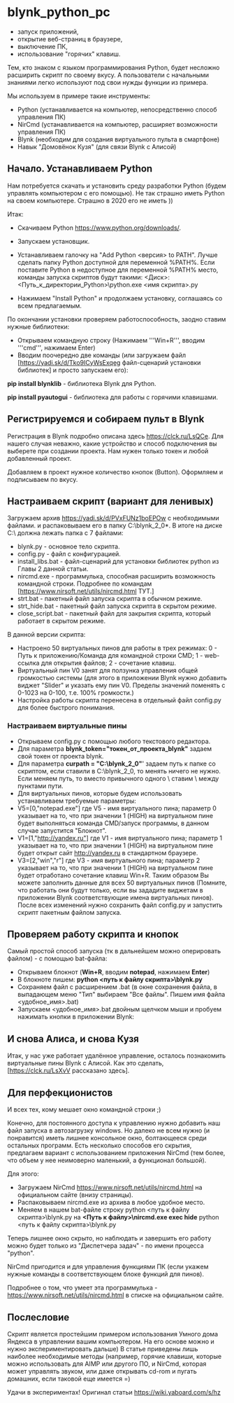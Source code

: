 # blynk_python_pc
* запуск приложений, 
* открытие веб-страниц в браузере, 
* выключение ПК,
* использование "горячих" клавиш. 

Тем, кто знаком с языком программирования Python, будет несложно расширить скрипт по своему вкусу. А пользователи с начальными знаниями легко  используют под свои нужды функции из примера.


Мы используем в примере такие инструменты:
* Python (устанавливается на компьютер, непосредственно способ управления ПК)
* NirCmd (устанавливается на компьютер, расширяет возможности управления ПК)
* Blynk (необходим для создания виртуального пульта в смартфоне)
* Навык "Домовёнок Кузя" (для связи Blynk с Алисой)


## Начало. Устанавливаем Python


Нам потребуется скачать и установить среду разработки Python (будем управлять компьютером с его помощью).
 Не так страшно иметь Python на своем компьютере. Страшно в 2020 его не иметь ))

Итак:
* Скачиваем Python https://www.python.org/downloads/.
* Запускаем установщик.
* Устанавливаем галочку на "Add Python <версия> to PATH".
 Лучше сделать папку Python доступной для переменной %PATH%.
 Если поставите Python в недоступное для переменной %PATH% место, команды запуска скриптов будут такими:
 <Диск>:\<Путь_к_директории_Python>\python.exe <имя скрипта>.py

* Нажимаем "Install Python" и продолжаем установку, соглашаясь со всем предлагаемым.

По окончании установки проверяем работоспособность, заодно ставим нужные библиотеки:
* Открываем командную строку (Нажимаем '''Win+R''', вводим '''cmd''', нажимаем Enter)
* Вводим поочередно две команды (или загружаем файл [https://yadi.sk/d/Tko9ICyWsExqeg файл-сценарий установки библиотек] и просто запускаем его):

<b>pip install blynklib</b> - библиотека Blynk для Python.

<b>pip install pyautogui</b> - библиотека для работы с горячими клавишами.

## Регистрируемся и собираем пульт в Blynk


Регистрация в Blynk подробно описана здесь https://clck.ru/LsQCe. 
 Для нашего случая неважно, какие устройство и способ подключения вы выберете при создании проекта. 
 Нам нужен только токен и любой добавленный проект.<br>

Добавляем в проект нужное количество кнопок (Button). Оформляем и подписываем по вкусу.


## Настраиваем скрипт (вариант для ленивых)

Загружаем архив https://yadi.sk/d/PVxFUNz1boEPOw с необходимыми файлами. и распаковываем его в папку C:\blynk_2_0*. В итоге на диске C:\ должна лежать папка с 7 файлами:
* blynk.py - основное тело скрипта.
* config.py - файл с конфигурацией.
* install_libs.bat - файл-сценарий для установки библиотек python из Главы 2 данной статьи.
* nircmd.exe - программулька, способная расширить возможность командной строки. Подробнее по командам [https://www.nirsoft.net/utils/nircmd.html ТУТ.]
* strt.bat - пакетный файл запуска скрипта в обычном режиме.
* strt_hide.bat - пакетный файл запуска скрипта в скрытом режиме.
* close_script.bat - пакетный файл для закрытия скрипта, который работает в скрытом режиме.

В данной версии скрипта:
* Настроено 50 виртуальных пинов для работы в трех режимах: 0 - Путь к приложению/Команда для командной строки CMD; 1 - web-ссылка для открытия файлов; 2 - сочетание клавиш.
* Виртуальный пин V0 занят для ползунка управления общей громкостью системы (для этого в приложении Blynk нужно добавить виджет "Slider" и указать ему пин V0. Пределы значений поменять с 0-1023 на 0-100, т.е. 100% громкости.)
* Настройка работы скрипта перенесена в отдельный файл config.py для более быстрого понимания.

### Настраиваем виртуальные пины
* Открываем config.py с помощью любого текстового редактора.
* Для параметра <b>blynk_token="токен_от_проекта_blynk"</b> задаем свой токен от проекта blynk.
* Для параметра <b>curpath = "С:\\blynk_2_0"</b>' задаем путь к папке со скриптом, если ставили в C:\blynk_2_0, то менять ничего не нужно. Если меняем путь, то вместо привычного одного \ ставим \\ между пунктами пути.
* Для виртуальных пинов, которые будем использовать устанавливаем требуемые параметры:
* V5=[0,"notepad.exe"] где V5 - имя виртуального пина; параметр 0 указывает на то, что при значении 1 (HIGH) на виртуальном пине будет выполняться команда CMD/запуск программы, в данном случае запустится "Блокнот".
* V1=[1,"http://yandex.ru"] где V1 - имя виртуального пина; параметр 1 указывает на то, что при значении 1 (HIGH) на виртуальном пине будет открыт сайт http://yandex.ru в стандартном браузере.
* V3=[2,"win","r"] где V3 - имя виртуального пина; параметр 2 указывает на то, что при значении 1 (HIGH) на виртуальном пине будет отработано сочетание клавиш Win+R.
Таким образом Вы можете заполнить данные для всех 50 виртуальных пинов (Помните, что работать они будут только, если вы зададите виджетам в приложении Blynk соответствующие имена виртуальных пинов).<br>
После всех изменений нужно сохранить файл config.py и запустить скрипт пакетным файлом запуска.

## Проверяем работу скрипта и кнопок


Самый простой способ запуска (тк в дальнейшем можно оперировать файлом) - с помощью bat-файла:
* Открываем блокнот (<b>Win+R</b>, вводим <b>notepad</b>, нажимаем <b>Enter</b>)
* В блокноте пишем: <b>python <путь к файлу скрипта>\blynk.py</b>
* Сохраняем файл с расширением .bat (в окне сохранения файла, в выпадающем меню "Тип" выбираем "Все файлы". Пишем имя файла <удобное_имя>.bat)
* Запускаем <удобное_имя>.bat двойным щелчком мыши и пробуем нажимать кнопки в приложении Blynk:

## И снова Алиса, и снова Кузя

Итак, у нас уже работает удалённое управление, осталось познакомить виртуальные пины Blynk с Алисой. Как это сделать, [https://clck.ru/LsXvV рассказано здесь].


## Для перфекционистов


И всех тех, кому мешает окно командной строки ;)

Конечно, для постоянного доступа к управлению нужно добавить наш файл запуска в автозагрузку windows. Но далеко не всем нужно (и понравится) иметь лишнее консольное окно, болтающееся среди остальных программ. 
Есть несколько способов его скрытия, предлагаем вариант с использованием приложения NirCmd (тем более, что объем у нее неимоверно маленький, а функционал большой).

Для этого:
* Загружаем NirCmd https://www.nirsoft.net/utils/nircmd.html на официальном сайте (внизу страницы).
* Распаковываем nircmd.exe из архива в любое удобное место.
* Меняем в нашем bat-файле строку 
 python <путь к файлу скрипта>\blynk.py
на 
 <b><Путь к файлу>\nircmd.exe exec hide</b> python <путь к файлу скрипта>\blynk.py

Теперь лишнее окно скрыто, но наблюдать и завершить его работу можно будет только из "Диспетчера задач" - по имени процесса "python".

 NirCmd пригодится и для управления функциями ПК (если укажем нужные команды в соответствующем блоке функций для пинов).

Подробнее о том, что умеет эта программулька - https://www.nirsoft.net/utils/nircmd.html в списке на официальном сайте.


## Послесловие


Скрипт является простейшим примером использования Умного дома Яндекса в управлении вашим компьютером. На его основе можно и нужно экспериментировать дальше)
В статье приведены лишь наиболее необходимые методы (например, горячие клавиши, которые можно использовать для AIMP или другого ПО, и NirCmd, которая может управлять звуком, или даже открывать cd-rom и пугать домашних, если таковой еще имеется =)


Удачи в экспериментах!
Оригинал статьи https://wiki.yaboard.com/s/hz
